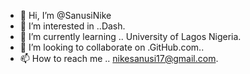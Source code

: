 - 👋 Hi, I’m @SanusiNike
- 👀 I’m interested in ..Dash.
- 🌱 I’m currently learning .. University of Lagos Nigeria.
- 💞️ I’m looking to collaborate on .GitHub.com..
- 📫 How to reach me .. nikesanusi17@gmail.com.

<!---
SanusiNike/SanusiNike is a ✨ special ✨ repository because its `README.md` (this file) appears on your GitHub profile.
You can click the Preview link to take a look at your changes.
--->
